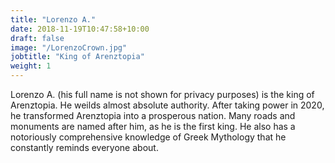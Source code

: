 ```yaml
---
title: "Lorenzo A."
date: 2018-11-19T10:47:58+10:00
draft: false
image: "/LorenzoCrown.jpg"
jobtitle: "King of Arenztopia"
weight: 1
---
```


Lorenzo A. (his full name is not shown for privacy purposes)
is the king of Arenztopia. He weilds almost absolute authority. After taking power in 2020, he transformed Arenztopia into a prosperous nation. Many roads and monuments are named after him, as he is the first king. He also has a notoriously comprehensive knowledge of Greek Mythology that he constantly reminds everyone about.  
